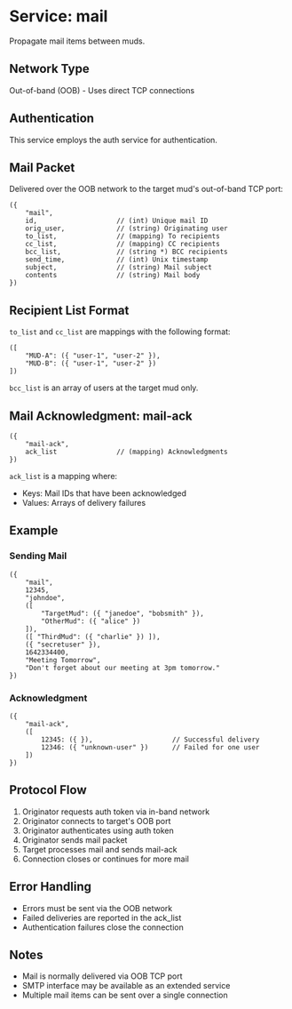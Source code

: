 # Service: mail

Propagate mail items between muds.

## Network Type
Out-of-band (OOB) - Uses direct TCP connections

## Authentication
This service employs the auth service for authentication.

## Mail Packet

Delivered over the OOB network to the target mud's out-of-band TCP port:

```lpc
({
    "mail",
    id,                    // (int) Unique mail ID
    orig_user,             // (string) Originating user
    to_list,               // (mapping) To recipients
    cc_list,               // (mapping) CC recipients
    bcc_list,              // (string *) BCC recipients
    send_time,             // (int) Unix timestamp
    subject,               // (string) Mail subject
    contents               // (string) Mail body
})
```

## Recipient List Format

`to_list` and `cc_list` are mappings with the following format:

```lpc
([
    "MUD-A": ({ "user-1", "user-2" }),
    "MUD-B": ({ "user-1", "user-2" })
])
```

`bcc_list` is an array of users at the target mud only.

## Mail Acknowledgment: mail-ack

```lpc
({
    "mail-ack",
    ack_list               // (mapping) Acknowledgments
})
```

`ack_list` is a mapping where:
- Keys: Mail IDs that have been acknowledged
- Values: Arrays of delivery failures

## Example

### Sending Mail

```lpc
({
    "mail",
    12345,
    "johndoe",
    ([ 
        "TargetMud": ({ "janedoe", "bobsmith" }),
        "OtherMud": ({ "alice" })
    ]),
    ([ "ThirdMud": ({ "charlie" }) ]),
    ({ "secretuser" }),
    1642334400,
    "Meeting Tomorrow",
    "Don't forget about our meeting at 3pm tomorrow."
})
```

### Acknowledgment

```lpc
({
    "mail-ack",
    ([
        12345: ({ }),                    // Successful delivery
        12346: ({ "unknown-user" })      // Failed for one user
    ])
})
```

## Protocol Flow

1. Originator requests auth token via in-band network
2. Originator connects to target's OOB port
3. Originator authenticates using auth token
4. Originator sends mail packet
5. Target processes mail and sends mail-ack
6. Connection closes or continues for more mail

## Error Handling

- Errors must be sent via the OOB network
- Failed deliveries are reported in the ack_list
- Authentication failures close the connection

## Notes

- Mail is normally delivered via OOB TCP port
- SMTP interface may be available as an extended service
- Multiple mail items can be sent over a single connection